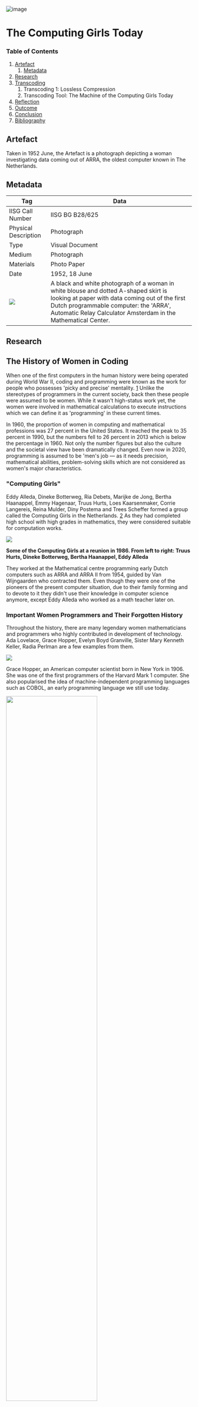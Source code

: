 ![image](https://raw.githubusercontent.com/soyunparrrk/Archival_Resilience/master/The%20Computing%20Girls%20Today/the_computing_girls_today.gif)
# The Computing Girls Today

### Table of Contents
1. [Artefact](#artefact)
    1. [Metadata](#metadata)
2. [Research](#research)
3. [Transcoding](#transcoding)
    1. Transcoding 1: Lossless Compression
    2. Transcoding Tool: The Machine of the Computing Girls Today
4. [Reflection](#reflection)
5. [Outcome](#outcome)
6. [Conclusion](#conclusion)
7. [Bibliography](#bibliography)

## Artefact

Taken in 1952 June, the Artefact is a photograph depicting a woman investigating data coming out of ARRA, the oldest computer known in The Netherlands. 

## Metadata
| Tag                                                                                                                            | Data                                                                                                                                                                                                                                              |
|--------------------------------------------------------------------------------------------------------------------------------|---------------------------------------------------------------------------------------------------------------------------------------------------------------------------------------------------------------------------------------------------|
| IISG Call Number                                                                                                               | IISG BG B28/625                                                                                                                                                                                                                                   |
| Physical Description                                                                                                           | Photograph                                                                                                                                                                                                                                        |
| Type                                                                                                                           | Visual Document                                                                                                                                                                                                                                   |
| Medium                                                                                                                         | Photograph                                                                                                                                                                                                                                        |
| Materials                                                                                                                      | Photo Paper                                                                                                                                                                                                                                       |
| Date                                                                                                                           | 1952, 18 June                                                                                                                                                                                                                                     |
| <a href="https://raw.githubusercontent.com/soyunparrrk/Archival_Resilience/master/The%20Computing%20Girls%20Today/ARRA.jpg"><img src="https://raw.githubusercontent.com/soyunparrrk/Archival_Resilience/master/The%20Computing%20Girls%20Today/ARRA.jpg"></a>| A black and white photograph of a woman in white blouse and dotted A-shaped skirt is looking at paper with data coming out of the first Dutch programmable computer: the 'ARRA', Automatic Relay Calculator Amsterdam in the Mathematical Center. |


## Research
## The History of Women in Coding

When one of the first computers in the human history were being operated during World War II, coding and programming were known as the work for people who possesses 'picky and precise' mentality. [1](#bibliography) Unlike the stereotypes of programmers in the current society, back then these people were assumed to be women. While it wasn't high-status work yet, the women were involved in mathematical calculations to execute instructions which we can define it as 'programming' in these current times. 

In 1960, the proportion of women in computing and mathematical professions was 27 percent in the United States. It reached the peak to 35 percent in 1990, but the numbers fell to 26 percent in 2013 which is below the percentage in 1960. Not only the number figures but also the culture and the societal view have been dramatically changed. Even now in 2020, programming is assumed to be 'men's job — as it needs precision, mathematical abilities, problem-solving skills which are not considered as women's major characteristics. 

### "Computing Girls"

Eddy Alleda, Dineke Botterweg, Ria Debets, Marijke de Jong, Bertha Haanappel, Emmy Hagenaar, Truus Hurts, Loes Kaarsenmaker, Corrie Langereis, Reina Mulder, Diny Postema and Trees Scheffer formed a group called the Computing Girls in the Netherlands. [2](#bibliography) As they had completed high school with high grades in mathematics, they were considered suitable for computation works.

<a href="http://www-set.win.tue.nl/UnsungHeroes/heroes/computing-girls.html"><img src="https://raw.githubusercontent.com/soyunparrrk/Archival_Resilience/master/The%20Computing%20Girls%20Today/computinggirls-1986.jpg">
</a>

**Some of the Computing Girls at a reunion in 1986. From left to right: Truus Hurts, Dineke Botterweg, Bertha Haanappel, Eddy Alleda**

They worked at the Mathematical centre programming early Dutch computers such as ARRA and ARRA II from 1954, guided by Van Wijngaarden who contracted them. Even though they were one of the pioneers of the present computer situation, due to their family forming and to devote to it they didn't use their knowledge in computer science anymore, except Eddy Alleda who worked as a math teacher later on. 

### Important Women Programmers and Their Forgotten History

Throughout the history, there are many legendary women mathematicians and programmers who highly contributed in development of technology. Ada Lovelace, Grace Hopper, Evelyn Boyd Granville, Sister Mary Kenneth Keller, Radia Perlman are a few examples from them. 

<img src="https://raw.githubusercontent.com/soyunparrrk/Archival_Resilience/master/The%20Computing%20Girls%20Today/grace_hopper.png">

Grace Hopper, an American computer scientist born in New York in 1906. She was one of the first programmers of the Harvard Mark 1 computer. She also popularised the idea of machine-independent programming languages such as COBOL, an early programming language we still use today.

<img src="https://raw.githubusercontent.com/soyunparrrk/Archival_Resilience/master/The%20Computing%20Girls%20Today/17mag-coders-pics-slide-LN0P-superJumbo.png" width=70%>

A mathematician Ada Lovelace from England is known as the first coder in history. In 1833, she wrote an algorithm with which the Analytical engine, a design to execute if/then commands invented by Charles Babbage, would calculate the Bernoulli sequence of numbers. 

Even though women were the pioneers in programming for machines, the industry became much dominated by men over time. Not only the perspective for the characteristic of 'women' culturally didn't fit into computing anymore, but also women had less chances to be exposed to it for decades in normal households as 'programming' became a high-status job.

## Technical Research for Photography: its Digital Translation and Reproduction

Since the artefact is a little sheet of physical photograph, first I looked into the technical aspect of photography. 

**From the questions of the physical side:** How was the reality captured through an analogue camera? How does the image translate on a negative film during that process? How is that image printed on a light-sensitive photographic paper? 

**To digital:** What kind of technology has been used for scanning the piece of paper? How is it saved in a digital space? What kind of compression methods have been used? How do we see them in our eyes?

**And back to the physical world again:** What kind of methods are available for digital printing? What does it mean to re-print the original photograph? What kind of decisions are made during that process — The paper size? Which printing method (Inkjet? Laser? Gelatine Silver? Photogravure?...)? Colour or B&W(even though the original is B&W)? Fill or centre the image? What kind of paper? 

<img src="https://raw.githubusercontent.com/soyunparrrk/Archival_Resilience/master/The%20Computing%20Girls%20Today/5FE08566-F7BC-4F1C-900D-0E50EAE6C6D3.jpeg" width="80%">

A sketch for understanding the process of taking photographs and turning them into digital files.

## Transcoding

How do I bring this artefact to today upholding the historical discourses around it and reflecting a creative interpretation as a designer?

## Transcoding 1: Lossless Compression

### Description

This photograph is not only capturing a historical memory but also cultural discourses around it. I was looking for a way to preserve this image with persistence. During the research about image compression methods, I've found turning images into a lossless format fascinating. 

### Methods

In image compression, there are several methods for lossless compression.

<img src="https://raw.githubusercontent.com/soyunparrrk/Archival_Resilience/master/The%20Computing%20Girls%20Today/image_compression.jpg">

The demonstration of RLE compression in real life <br>
[https://classic.csunplugged.org/image-representation/](https://classic.csunplugged.org/image-representation/)

### Tools
I've used two existing tools for this, the first one is Image → Binary, the other one is Binary → Image.

| (1) [https://www.dcode.fr/binary-image](https://www.dcode.fr/binary-image)                                                            | (2) [https://onlinebinarytools.com/convert-binary-to-image](https://onlinebinarytools.com/convert-binary-to-image)                    |
|:---------------------------------------------------------------------------------------------------------------------------------------|:---------------------------------------------------------------------------------------------------------------------------------------|
| <img src="https://raw.githubusercontent.com/soyunparrrk/Archival_Resilience/master/The%20Computing%20Girls%20Today/Untitled%201.png"> | <img src="https://raw.githubusercontent.com/soyunparrrk/Archival_Resilience/master/The%20Computing%20Girls%20Today/Untitled%202.png"> |

### Results

1. **Image to Binary**<br>
    The original text can be found below. (warning: very long text) <br>
    [Image to Binary](The%20Computing%20Girls%20Today/Image%20to%20Binary.md)

2. **Binary to Image**

<img src="https://raw.githubusercontent.com/soyunparrrk/Archival_Resilience/master/The%20Computing%20Girls%20Today/Untitled%203.png">

Several personal decisions had been made in this process.

1. Since the image is large I had to specify the customised resolution. 
2. 50% threshold was recommended as default.
3. Binary characters to display.


## Transcoding Tool: The Machine of the Computing Girls Today

### Description

Despite the effort of programmers and creators, unfortunately, the ARRA I couldn't operate for long. It only worked once in front of the mayor of Amsterdam producing a single, correct line of data. The women programmers continued to work for ARRA II, however, the majority of them got married which means they were expected to choose to devote their life to their family.

This process of ARRA's short life and death made me think of the ephemeral history of women in computation being left only as a short period for a long time until now.

Looking at the photograph of the huge machine that this programmer is checking an outcome from, I thought, what if, I build the ARRA again, as a female programmer myself. What if I program it to work as a revival of the historical moment — preserving the important visual form of the photograph, which depicts a woman next to a machine. 

<img src="https://raw.githubusercontent.com/soyunparrrk/Archival_Resilience/master/The%20Computing%20Girls%20Today/ARRA2.jpeg">

### Aims

The ARRA contained 1200 relays connected at the back of the machine. Also, with drum memory it could execute the 16 coded instructions. It was able to represent binary numbers as decimal, using a paper punch tap reader and a teleprinter as input and output. 

For this transcoding, I aimed to recreate the machine  for today. 
1. It will enable image processing that users can insert their photos and make outputs by manipulating the images themselves. 
2. The way of image processing will reflect my whole research for this subject. 
3. By users re-creating their own images and videos digitally sorting pixels and pixels, I wish it continues to live for proliferation.


### Methods

I've programmed in a node-based software TouchDesigner using a visual language of wiring, connecting from commands to commands.<br><br>
<a href="https://raw.githubusercontent.com/soyunparrrk/Archival_Resilience/master/The%20Computing%20Girls%20Today/TD-example.jpg"><img src="https://raw.githubusercontent.com/soyunparrrk/Archival_Resilience/master/The%20Computing%20Girls%20Today/TD-example.jpg"></a>
**An example of operating TouchDesigner**
<br><br>
As you see above, TouchDesigner requires wiring operators to make the software you program run. I find the visual representation of connecting parts to excecute the program is very similar to the physical parts being connected at the ARRA machine with wires and electrictity.

### Tools
<a href="https://raw.githubusercontent.com/soyunparrrk/Archival_Resilience/master/The%20Computing%20Girls%20Today/the_computing_girls_today.gif"><img src="https://raw.githubusercontent.com/soyunparrrk/Archival_Resilience/master/The%20Computing%20Girls%20Today/the_computing_girls_today.gif"></a>
**The Computing Girls Today**, a virtual machine programmed and visualised in TouchDesigner. <br><br>

<a href="https://raw.githubusercontent.com/soyunparrrk/Archival_Resilience/master/The%20Computing%20Girls%20Today/machine_intro.jpg"><img src="https://raw.githubusercontent.com/soyunparrrk/Archival_Resilience/master/The%20Computing%20Girls%20Today/machine_intro.jpg"></a>
**Introduction message in Python:**

> Welcome to The Computing Girls Today!
>
> This digital machine is programmed to revive the ARRA,  the first computer invented in NL and its programmers Who were called 'computing girls'.
>
> ARRA couldn't live long as a functional machine,
> same as the 'computing girls' who had to quit their jobs as a programmer to devote their life to their family. 
>
> By you recreating your photo with this machine,
> I wish this machine continues to live for proliferation.
>
> You can give the photograph wind from different sides,
> and also shake it.
>
> Change the slider of the UI and see the result on the right.
> Understand the process behind it. 
> Save, export and share your new photo with your friends!

<br>
<a href="https://raw.githubusercontent.com/soyunparrrk/Archival_Resilience/master/The%20Computing%20Girls%20Today/TD-UI.jpg"><img src="https://raw.githubusercontent.com/soyunparrrk/Archival_Resilience/master/The%20Computing%20Girls%20Today/TD-UI.jpg"></a>
**The UI of the machine**

The UI includes 3 parameters that user can manipulate. Wind Horizontal, Wind Vertical and Shake. The Reset button will clear the previous effect. All of them simulates physical manipulation to the input photo.
<br><br>
<a href="https://raw.githubusercontent.com/soyunparrrk/Archival_Resilience/master/The%20Computing%20Girls%20Today/TD-UI-2.jpg"><img src="https://raw.githubusercontent.com/soyunparrrk/Archival_Resilience/master/The%20Computing%20Girls%20Today/TD-UI-2.jpg"></a>
**Inside the UI**: the three parameters

| Zoom into one of the parameters                                                                                                  | The logic and math inside of the parameter                                                                                       |
|----------------------------------------------------------------------------------------------------------------------------------|----------------------------------------------------------------------------------------------------------------------------------|
| <a href="https://raw.githubusercontent.com/soyunparrrk/Archival_Resilience/master/The%20Computing%20Girls%20Today/TD-UI-3.jpg"><img src="https://raw.githubusercontent.com/soyunparrrk/Archival_Resilience/master/The%20Computing%20Girls%20Today/TD-UI-3.jpg"></a> | <a href="https://raw.githubusercontent.com/soyunparrrk/Archival_Resilience/master/The%20Computing%20Girls%20Today/TD-UI-4.jpg"><img src="https://raw.githubusercontent.com/soyunparrrk/Archival_Resilience/master/The%20Computing%20Girls%20Today/TD-UI-4.jpg"></a> |

### Results

<a href="https://youtu.be/zRAlSpr3_3E"><img src="https://raw.githubusercontent.com/soyunparrrk/Archival_Resilience/master/The%20Computing%20Girls%20Today/demo_youtube_cover.jpg"></a>
Click the image to watch the demo video of operating the machine. (YouTube) <br><br>

| Example of a photo inserted                                                                                                                    | Example of an outcome                                                                                                                             |
|----------------------------------------------------------------------------------------------------------------------------------------|-------------------------------------------------------------------------------------------------------------------------------------|
| <a href="https://raw.githubusercontent.com/soyunparrrk/Archival_Resilience/master/The%20Computing%20Girls%20Today/TD-your_photo.jpg"><img src="https://raw.githubusercontent.com/soyunparrrk/Archival_Resilience/master/The%20Computing%20Girls%20Today/TD-your_photo.jpg"></a>| <a href="https://raw.githubusercontent.com/soyunparrrk/Archival_Resilience/master/The%20Computing%20Girls%20Today/TD-outcome.jpg"><img src="https://raw.githubusercontent.com/soyunparrrk/Archival_Resilience/master/The%20Computing%20Girls%20Today/TD-outcome.jpg"></a> |



### Source Links

[TouchDesigner](https://derivative.ca/): A free software for both Windows and Mac with certain restrictions such as a resolution and a revenue limit.

## Reflection
**Things that I'm happy with:**
1. Managed to build the working software with an easily interpretable UI.
2. With the process above, I've learnt the logics of how programs can be built in an efficient and productive structure.
3. Made a personal, meaningful journey throughout the research learning the important history which is very relavant to myself.
4. Learnt to write an understandable and well-structured documentation for anyone to freely access.


**Things could have been improved:**
1. I believe that re-building the operative machine as a female programmer myself adds a reflection of this research to the project. However, I also think I could have found more connection to the history and applied to the outcome.
2. To improve the part above, it could have been a performance that myself operating the machine interacting with the audiences. I find it very pity not being able to do so due to the current COVID-19 situation.
3. Although TouchDesigner is free to download, it's not as accessible as web.


## Outcomes

The outcomes of operating this virtual machine will be vary depending on the user's choices. 
Here there are two examples from the photos of ARRA and the Computing Girls.

| Example outcome 1                                                                                                                        | Example outcome 2                                                                                                                        |
|------------------------------------------------------------------------------------------------------------------------------------------|------------------------------------------------------------------------------------------------------------------------------------------|
| <a href="https://github.com/soyunparrrk/Archival_Resilience/blob/master/The%20Computing%20Girls%20Today/outcome_example1.gif"><img src="https://github.com/soyunparrrk/Archival_Resilience/blob/master/The%20Computing%20Girls%20Today/outcome_example1.gif?raw=true"></a> | <a href="https://github.com/soyunparrrk/Archival_Resilience/blob/master/The%20Computing%20Girls%20Today/outcome_example2.gif"><img src="https://github.com/soyunparrrk/Archival_Resilience/blob/master/The%20Computing%20Girls%20Today/outcome_example2.gif?raw=true"></a> |

### Outcome Links

<a href="https://github.com/soyunparrrk/Archival_Resilience/blob/master/The%20Computing%20Girls%20Today/The_Computing_Girls_Today.toe"><img src="https://raw.githubusercontent.com/soyunparrrk/Archival_Resilience/master/The%20Computing%20Girls%20Today/toe.jpg"></a><br><br>

Download the TouchDesigner .toe file, a virtual machine created as an outcome of the this research.



## Conclusion
To be updated


## Bibliography
**[1]**: Thompson, Clive. “The Secret History of Women in Coding.” The New York Times, The New York Times, 13 Feb. 2019, [www.nytimes.com/2019/02/13/magazine/women-coding-computer-programming.html](www.nytimes.com/2019/02/13/magazine/women-coding-computer-programming.html).

**[2]**: “Unsung Heroes in Dutch Computing History.” "Computing Girls" | Unsung Heroes in Dutch Computing History, [www-set.win.tue.nl/UnsungHeroes/heroes/computing-girls.html](http://www-set.win.tue.nl/UnsungHeroes/heroes/computing-girls.html).
